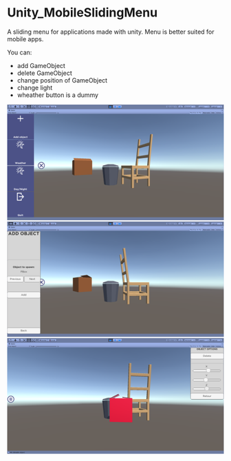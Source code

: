 # Unity_MobileSlidingMenu

A sliding menu for applications made with unity. Menu is better suited for mobile apps.

You can:
- add GameObject
- delete GameObject
- change position of GameObject
- change light
- wheather button is a dummy

![screen_01](Media/Menu_01.PNG)
![screen_02](Media/Menu_02.PNG)
![screen_03](Media/Menu_03.PNG)
